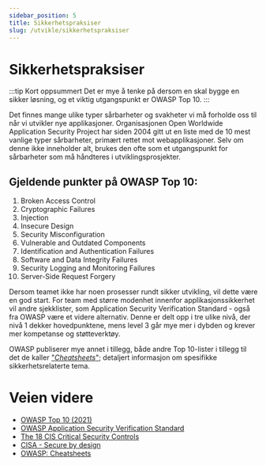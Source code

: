 ```yaml
---
sidebar_position: 5
title: Sikkerhetspraksiser
slug: /utvikle/sikkerhetspraksiser
---
```

# Sikkerhetspraksiser
:::tip Kort oppsummert
Det er mye å tenke på dersom en skal bygge en sikker løsning, og et viktig utgangspunkt er OWASP Top 10. 
:::

Det finnes mange ulike typer sårbarheter og svakheter vi må forholde oss til når vi utvikler nye applikasjoner. Organisasjonen Open Worldwide Application Security Project har siden 2004 gitt ut en liste med de 10 mest vanlige typer sårbarheter, primært rettet mot webapplikasjoner. Selv om denne ikke inneholder alt, brukes den ofte som et utgangspunkt for sårbarheter som må håndteres i utviklingsprosjekter. 

## Gjeldende punkter på OWASP Top 10:
1. Broken Access Control
2. Cryptographic Failures
3. Injection
4. Insecure Design
5. Security Misconfiguration
6. Vulnerable and Outdated Components
7. Identification and Authentication Failures
8. Software and Data Integrity Failures
9. Security Logging and Monitoring Failures
10. Server-Side Request Forgery

Dersom teamet ikke har noen prosesser rundt sikker utvikling, vil dette være en god start. For team med større modenhet innenfor applikasjonssikkerhet vil andre sjekklister, som Application Security Verification Standard - også fra OWASP være et videre alternativ. Denne er delt opp i tre ulike nivå, der nivå 1 dekker hovedpunktene, mens level 3 går mye mer i dybden og krever mer kompetanse og støtteverktøy. 

OWASP publiserer mye annet i tillegg, både andre Top 10-lister i tillegg til det de kaller ["_Cheatsheets_"](https://cheatsheetseries.owasp.org/); detaljert informasjon om spesifikke sikkerhetsrelaterte tema. 

# Veien videre
* [OWASP Top 10 (2021)](https://owasp.org/www-project-developer-guide/draft/training_education/owasp_top_ten/)
* [OWASP Application Security Verification Standard](https://owasp.org/www-project-application-security-verification-standard/)
* [The 18 CIS Critical Security Controls](https://www.cisecurity.org/controls/cis-controls-list)
* [CISA - Secure by design](https://www.cisa.gov/securebydesign)
* [OWASP: Cheatsheets](https://cheatsheetseries.owasp.org/)
